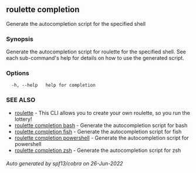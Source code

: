 ## roulette completion

Generate the autocompletion script for the specified shell

### Synopsis

Generate the autocompletion script for roulette for the specified shell.
See each sub-command's help for details on how to use the generated script.


### Options

```
  -h, --help   help for completion
```

### SEE ALSO

* [roulette](roulette.md)	 - This CLI allows you to create your own roulette, so you run the lottery!
* [roulette completion bash](roulette_completion_bash.md)	 - Generate the autocompletion script for bash
* [roulette completion fish](roulette_completion_fish.md)	 - Generate the autocompletion script for fish
* [roulette completion powershell](roulette_completion_powershell.md)	 - Generate the autocompletion script for powershell
* [roulette completion zsh](roulette_completion_zsh.md)	 - Generate the autocompletion script for zsh

###### Auto generated by spf13/cobra on 26-Jun-2022
